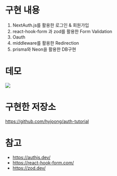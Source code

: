 # 구현 내용

1. NextAuth.js를 활용한 로그인 & 회원가입
1. react-hook-form 과 zod를 활용한 Form Validation
1. Oauth
1. middleware를 활용한 Redirection
1. prisma와 Neon을 활용한 DB구현

# 데모

![](https://velog.velcdn.com/images/hyunjoong/post/948450fc-6fc6-4c46-8626-220e8d0a4239/image.gif)

# 구현한 저장소

https://github.com/hyjoong/auth-tutorial

# 참고

- https://authjs.dev/
- https://react-hook-form.com/
- https://zod.dev/
